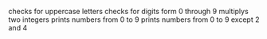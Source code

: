 checks for uppercase letters
checks for digits form 0 through 9
multiplys two integers
prints numbers from 0 to 9
prints numbers from 0 to 9 except 2 and 4
